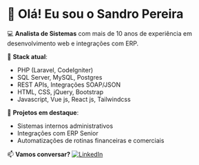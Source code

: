 # 👋 Olá! Eu sou o Sandro Pereira

💻 **Analista de Sistemas** com mais de 10 anos de experiência em desenvolvimento web e integrações com ERP.

🔧 **Stack atual**:
- PHP (Laravel, CodeIgniter)
- SQL Server, MySQL, Postgres
- REST APIs, Integrações SOAP/JSON
- HTML, CSS, jQuery, Bootstrap
- Javascript, Vue js, React js, Tailwindcss

📂 **Projetos em destaque**:
- Sistemas internos administrativos
- Integrações com ERP Senior
- Automatizações de rotinas financeiras e comerciais

📫 **Vamos conversar?**
[![LinkedIn](https://img.shields.io/badge/LinkedIn-blue?logo=linkedin)](https://www.linkedin.com/in/sandropdev/)

